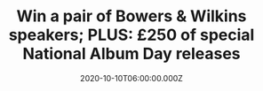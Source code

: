 ---
campaign-uuid: "c-67cf6bbd-36fb-48b8-b933-233f31113533"
type: "Preview"
category: "Gifts"
date: "2020-10-10T06:00:00.000Z"
end-date: "2020-11-10T23:59:00.000Z"
disable-form: false
is_promoted: false
has_entry_page: true
title: "Win a pair of Bowers & Wilkins speakers; PLUS: £250 of special National Album\
  \ Day releases"
competition-description: "<p>We’ve teamed up with National Album Day and their Official\
  \ Audio Partner Bowers & Wilkins to offer you this incredible prize: an amazing\
  \ pair of Bowers & Wilkins speakers plus £250 of special National Album Day releases.</p>\n\
  <p>Want to know more? Click below for a chance to win.</p>\n"
hero-header: "Win a pair of Bowers & Wilkins speakers; PLUS: £250 of special National\
  \ Album Day releases"
terms-confirmation: "N/A"
banner-img: "https://assets.expresslyapp.com/asset-f166d3c9-da98-462b-ba23-a4bb27ac8f61.jpg"
logo-left-href: "aaa.nme.com"
logo-left-image: "https://assets.expresslyapp.com/asset-cb890b44-4d58-40ec-b54c-07b411dd6753.jpg"
logo-left-title: "NME AAA"
bg-image-hero: "https://assets.expresslyapp.com/asset-6c696d54-af71-4f4b-b75f-6bf141c251d7.jpg"
bg-image-first: "https://assets.expresslyapp.com/asset-ff38e26d-4f72-4b0d-9967-388a7d761c2e.jpg"
section1-content: "<p>National Album Day celebrates our love of the album and this\
  \ year pays tribute to the 80s. Take part via @AlbumDayUK and our #MyAlbumEscspe\
  \ campaign.</p>\n<p>Bowers & Wilkins 606 S2 Anniversary Edition speakers are engineered\
  \ to deliver a higher quality sound, so you can experience the National Album Day\
  \ limited edition 10 x vinyl re-releases as the artists intended. Albums include:\
  \ Stranger Things Soundtrack and Dire Straits complete collection LP box set.</p>\n\
  <p>Click below for a chance to win.</p>\n"
entry-title: "Win a pair of Bowers & Wilkins speakers; PLUS: £250 of special National\
  \ Album Day releases"
entry-content: "<p>Enter the draw to win a pair of Bowers &amp; Wilkins speakers;\
  \ PLUS: £250 of special National Album Day releasesby completing the form below\
  \ before 23:59 on the 10th of November  2020.</p>\n"
has-winner: false
prize-description: "A pair of Bowers & Wilkins speakers plus £250 of special National\
  \ Album Day releases."
special-conditions: "Multiple entries are allowed up to one every day."
country-restrictions:
- "GB"
---